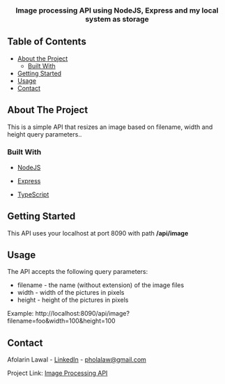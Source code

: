 


<!-- PROJECT SHIELDS -->
<!--
*** I'm using markdown "reference style" links for readability.
*** Reference links are enclosed in brackets [ ] instead of parentheses ( ).
*** See the bottom of this document for the declaration of the reference variables
*** for contributors-url, forks-url, etc. This is an optional, concise syntax you may use.
*** https://www.markdownguide.org/basic-syntax/#reference-style-links
-->


<!-- PROJECT LOGO -->
<!-- <br />
<p align="center">
  <a href="https://github.com/othneildrew/Best-README-Template">
    <img src="images/logo.png" alt="Logo" width="80" height="80">
  </a> -->

  <h3 align="center"> Image processing API using NodeJS, Express and my local system as storage </h3>


<!-- TABLE OF CONTENTS -->
## Table of Contents

* [About the Project](#about-the-project)
  * [Built With](#built-with)
* [Getting Started](#getting-started)
* [Usage](#usage)
* [Contact](#contact)



<!-- ABOUT THE PROJECT -->
## About The Project

This is a simple API that resizes an image based on filename, width and height query parameters..


### Built With

* [NodeJS](https://nodejs.org/en/)

* [Express](https://expressjs.com/)

* [TypeScript](https://www.typescriptlang.org/)




<!-- GETTING STARTED -->
## Getting Started

This API uses your localhost at port 8090 with path **/api/image**

## Usage

The API accepts the following query parameters:

 * filename - the name (without extension) of the image files
 * width - width of the pictures in pixels
 * height - height of the pictures in pixels 
 
 Example: http://localhost:8090/api/image?filename=foo&width=100&height=100


<!-- CONTACT -->
## Contact

Afolarin Lawal - [LinkedIn](https://www.linkedin.com/in/afolarin-fahd-lawal/) - pholalaw@gmail.com

Project Link: [Image Processing API](https://github.com/Folarin14/image_processing_api)


